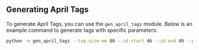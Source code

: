 ## Generating April Tags
To generate April Tags, you can use the `gen_april_tags` module. Below is an example command to generate tags with specific parameters:
````bash
python -m gen_april_tags --tag-size-mm 80 --id-start 46 --id-end 49 --pil-text
````
